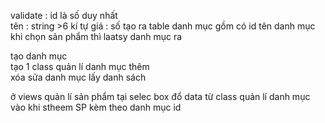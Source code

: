 validate : id là  số  duy nhất  
tên : string >6 kí tự
giá : số 
tạo  ra table danh mục  gồm có id tên danh mục
 khi  chọn  sản phẩm thì laatsy danh mục  ra

tạo  danh  mục  
 tạo  1 class quản lí danh mục 
  thêm  
  xóa 
  sửa danh mục lấy  danh  sách 

  ở  views quản lí sản phẩm  tại  selec box đổ data từ class  quản lí danh mục  vào 
   khi stheem   SP kèm theo danh mục  id